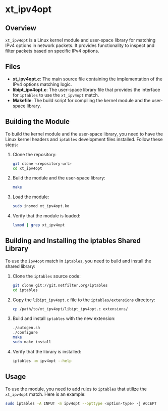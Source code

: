 # xt_ipv4opt

## Overview
`xt_ipv4opt` is a Linux kernel module and user-space library for matching IPv4 options in network packets. It provides functionality to inspect and filter packets based on specific IPv4 options.

## Files
- **xt_ipv4opt.c**: The main source file containing the implementation of the IPv4 options matching logic.
- **libipt_ipv4opt.c**: The user-space library file that provides the interface for `iptables` to use the `xt_ipv4opt` match.
- **Makefile**: The build script for compiling the kernel module and the user-space library.

## Building the Module
To build the kernel module and the user-space library, you need to have the Linux kernel headers and `iptables` development files installed. Follow these steps:

1. Clone the repository:
    ```sh
    git clone <repository-url>
    cd xt_ipv4opt
    ```

2. Build the module and the user-space library:
    ```sh
    make
    ```

3. Load the module:
    ```sh
    sudo insmod xt_ipv4opt.ko
    ```

4. Verify that the module is loaded:
    ```sh
    lsmod | grep xt_ipv4opt
    ```

## Building and Installing the iptables Shared Library
To use the `ipv4opt` match in `iptables`, you need to build and install the shared library:

1. Clone the `iptables` source code:
    ```sh
    git clone git://git.netfilter.org/iptables
    cd iptables
    ```

2. Copy the `libipt_ipv4opt.c` file to the `iptables/extensions` directory:
    ```sh
    cp /path/to/xt_ipv4opt/libipt_ipv4opt.c extensions/
    ```

3. Build and install `iptables` with the new extension:
    ```sh
    ./autogen.sh
    ./configure
    make
    sudo make install
    ```

4. Verify that the library is installed:
    ```sh
    iptables -m ipv4opt --help
    ```

## Usage
To use the module, you need to add rules to `iptables` that utilize the `xt_ipv4opt` match. Here is an example:

```sh
sudo iptables -A INPUT -m ipv4opt --opttype <option-type> -j ACCEPT